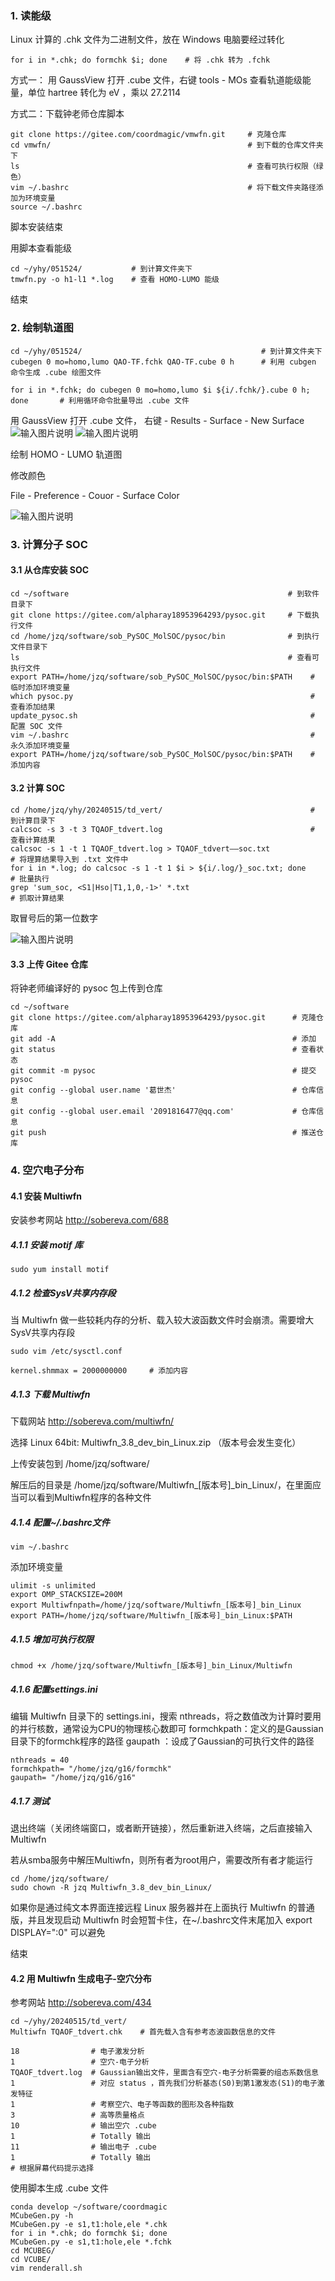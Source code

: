 ### 1. 读能级

Linux 计算的 .chk 文件为二进制文件，放在 Windows 电脑要经过转化
```
for i in *.chk; do formchk $i; done    # 将 .chk 转为 .fchk
```

方式一：
用 GaussView 打开 .cube 文件，右键 tools - MOs
查看轨道能级能量，单位 hartree
转化为 eV ，乘以 27.2114


方式二：下载钟老师仓库脚本

```
git clone https://gitee.com/coordmagic/vmwfn.git     # 克隆仓库
cd vmwfn/                                            # 到下载的仓库文件夹下
ls                                                   # 查看可执行权限（绿色）
vim ~/.bashrc                                        # 将下载文件夹路径添加为环境变量
source ~/.bashrc
```
脚本安装结束

用脚本查看能级
```
cd ~/yhy/051524/           # 到计算文件夹下
tmwfn.py -o h1-l1 *.log    # 查看 HOMO-LUMO 能级 
```
结束

### 2. 绘制轨道图


```
cd ~/yhy/051524/                                        # 到计算文件夹下
cubegen 0 mo=homo,lumo QAO-TF.fchk QAO-TF.cube 0 h      # 利用 cubgen 命令生成 .cube 绘图文件

for i in *.fchk; do cubegen 0 mo=homo,lumo $i ${i/.fchk/}.cube 0 h; done       # 利用循环命令批量导出 .cube 文件
```

用 GaussView 打开 .cube 文件，
右键 - Results - Surface - New Surface
![输入图片说明](img/%E5%BE%AE%E4%BF%A1%E6%88%AA%E5%9B%BE_2024051.png)
![输入图片说明](img/%E5%BE%AE%E4%BF%A1%E6%88%AA%E5%9B%BE_20.png)

绘制 HOMO - LUMO 轨道图

修改颜色

File - Preference - Couor - Surface Color

![输入图片说明](img/HOMOLUMO.png)

### 3.  计算分子 SOC

#### 3.1 从仓库安装 SOC

```
cd ~/software                                                 # 到软件目录下
git clone https://gitee.com/alpharay18953964293/pysoc.git     # 下载执行文件
cd /home/jzq/software/sob_PySOC_MolSOC/pysoc/bin              # 到执行文件目录下
ls                                                            # 查看可执行文件
export PATH=/home/jzq/software/sob_PySOC_MolSOC/pysoc/bin:$PATH    # 临时添加环境变量
which pysoc.py                                                     # 查看添加结果
update_pysoc.sh                                                    # 配置 SOC 文件
vim ~/.bashrc                                                      # 永久添加环境变量
export PATH=/home/jzq/software/sob_PySOC_MolSOC/pysoc/bin:$PATH    # 添加内容
```
#### 3.2 计算 SOC

```
cd /home/jzq/yhy/20240515/td_vert/                                 # 到计算目录下
calcsoc -s 3 -t 3 TQAOF_tdvert.log                                 # 查看计算结果                    
calcsoc -s 1 -t 1 TQAOF_tdvert.log > TQAOF_tdvert——soc.txt              # 将理算结果导入到 .txt 文件中
for i in *.log; do calcsoc -s 1 -t 1 $i > ${i/.log/}_soc.txt; done      # 批量执行
grep 'sum_soc, <S1|Hso|T1,1,0,-1>' *.txt                                # 抓取计算结果
```
取冒号后的第一位数字

![输入图片说明](img/SOC_1.png)

#### 3.3 上传 Gitee 仓库

将钟老师编译好的 pysoc 包上传到仓库

```
cd ~/software                          
git clone https://gitee.com/alpharay18953964293/pysoc.git      # 克隆仓库
git add -A                                                     # 添加
git status                                                     # 查看状态
git commit -m pysoc                                            # 提交 pysoc 
git config --global user.name '葛世杰'                          # 仓库信息
git config --global user.email '2091816477@qq.com'             # 仓库信息 
git push                                                       # 推送仓库
```


### 4. 空穴电子分布

#### 4.1 安装 Multiwfn

安装参考网站 http://sobereva.com/688

##### 4.1.1 安装 motif 库


```
sudo yum install motif
```
##### 4.1.2 检查SysV共享内存段

当 Multiwfn 做一些较耗内存的分析、载入较大波函数文件时会崩溃。需要增大SysV共享内存段
```
sudo vim /etc/sysctl.conf

kernel.shmmax = 2000000000     # 添加内容
```
##### 4.1.3 下载 Multiwfn

下载网站 http://sobereva.com/multiwfn/

选择 Linux 64bit: Multiwfn_3.8_dev_bin_Linux.zip （版本号会发生变化）

上传安装包到  /home/jzq/software/

解压后的目录是 /home/jzq/software/Multiwfn_[版本号]_bin_Linux/，在里面应当可以看到Multiwfn程序的各种文件

##### 4.1.4 配置~/.bashrc文件


```
vim ~/.bashrc
```
添加环境变量
```
ulimit -s unlimited
export OMP_STACKSIZE=200M
export Multiwfnpath=/home/jzq/software/Multiwfn_[版本号]_bin_Linux
export PATH=/home/jzq/software/Multiwfn_[版本号]_bin_Linux:$PATH
```

##### 4.1.5 增加可执行权限


```
chmod +x /home/jzq/software/Multiwfn_[版本号]_bin_Linux/Multiwfn
```
##### 4.1.6 配置settings.ini

编辑 Multiwfn 目录下的 settings.ini，搜索 nthreads，将之数值改为计算时要用的并行核数，通常设为CPU的物理核心数即可
formchkpath：定义的是Gaussian目录下的formchk程序的路径
gaupath ：设成了Gaussian的可执行文件的路径
```
nthreads = 40
formchkpath= "/home/jzq/g16/formchk"
gaupath= "/home/jzq/g16/g16"
```
##### 4.1.7 测试

退出终端（关闭终端窗口，或者断开链接），然后重新进入终端，之后直接输入Multiwfn

若从smba服务中解压Multiwfn，则所有者为root用户，需要改所有者才能运行

```
cd /home/jzq/software/
sudo chown -R jzq Multiwfn_3.8_dev_bin_Linux/
```

如果你是通过纯文本界面连接远程 Linux 服务器并在上面执行 Multiwfn 的普通版，并且发现启动 Multiwfn 时会短暂卡住，在~/.bashrc文件末尾加入 export DISPLAY=":0" 可以避免

结束

#### 4.2 用 Multiwfn 生成电子-空穴分布

参考网站 http://sobereva.com/434

```
cd ~/yhy/20240515/td_vert/
Multiwfn TQAOF_tdvert.chk    # 首先载入含有参考态波函数信息的文件

18                # 电子激发分析
1                 # 空穴-电子分析
TQAOF_tdvert.log  # Gaussian输出文件，里面含有空穴-电子分析需要的组态系数信息
1                 # 对应 status ，首先我们分析基态(S0)到第1激发态(S1)的电子激发特征
1                 # 考察空穴、电子等函数的图形及各种指数
3                 # 高等质量格点
10                # 输出空穴 .cube
1                 # Totally 输出
11                # 输出电子 .cube
1                 # Totally 输出
# 根据屏幕代码提示选择
```

使用脚本生成 .cube 文件
```
conda develop ~/software/coordmagic
MCubeGen.py -h
MCubeGen.py -e s1,t1:hole,ele *.chk
for i in *.chk; do formchk $i; done
MCubeGen.py -e s1,t1:hole,ele *.fchk
cd MCUBEG/
cd VCUBE/
vim renderall.sh
```




